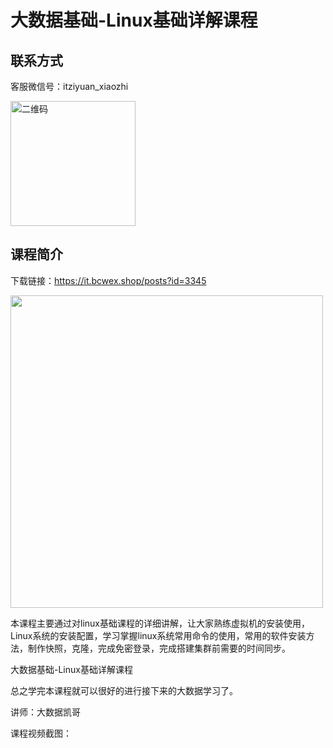 # 大数据基础-Linux基础详解课程

## 联系方式

客服微信号：itziyuan_xiaozhi

<img src="https://ziyuanyun.oss-cn-guangzhou.aliyuncs.com/common/20240614073449/666b82192834a.jpg" width="200" height="200" alt="二维码">

## 课程简介

下载链接：https://it.bcwex.shop/posts?id=3345

<img src="https://ziyuanyun.oss-cn-guangzhou.aliyuncs.com/yun/20240515185128/664493b09d71d.jpg" width="500" alt="">

  本课程主要通过对linux基础课程的详细讲解，让大家熟练虚拟机的安装使用，Linux系统的安装配置，学习掌握linux系统常用命令的使用，常用的软件安装方法，制作快照，克隆，完成免密登录，完成搭建集群前需要的时间同步。

 大数据基础-Linux基础详解课程



 总之学完本课程就可以很好的进行接下来的大数据学习了。

 讲师：大数据凯哥

 课程视频截图：

 

  
